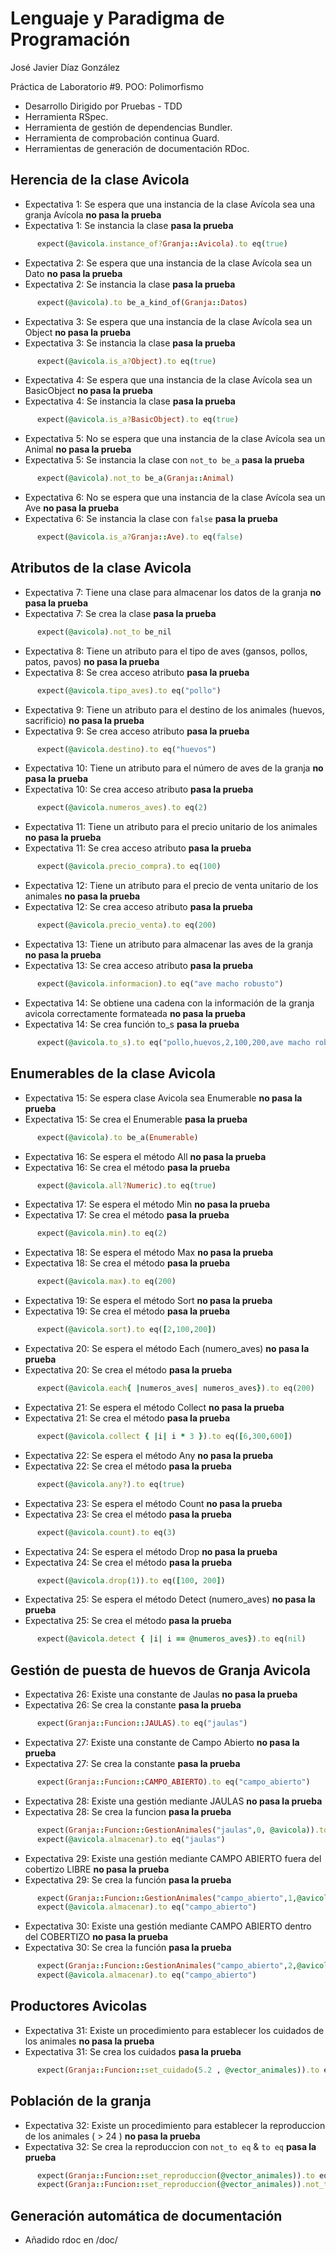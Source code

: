 # Lenguaje y Paradigma de Programación

José Javier Díaz González

Práctica de Laboratorio #9. POO: Polimorfismo
- Desarrollo Dirigido por Pruebas - TDD
- Herramienta RSpec.
- Herramienta de gestión de dependencias Bundler. 
- Herramienta de comprobación continua Guard.
- Herramientas de generación de documentación RDoc.

## Herencia de la clase Avicola

- Expectativa 1: Se espera que una instancia de la clase Avícola sea una granja Avícola **no pasa la prueba**
- Expectativa 1: Se instancia la clase **pasa la prueba**
``` ruby
      expect(@avicola.instance_of?Granja::Avicola).to eq(true)
```

- Expectativa 2: Se espera que una instancia de la clase Avícola sea un Dato **no pasa la prueba**
- Expectativa 2: Se instancia la clase **pasa la prueba**
``` ruby
      expect(@avicola).to be_a_kind_of(Granja::Datos)
```

- Expectativa 3: Se espera que una instancia de la clase Avícola sea un Object **no pasa la prueba**
- Expectativa 3: Se instancia la clase **pasa la prueba**
``` ruby
      expect(@avicola.is_a?Object).to eq(true)
```

- Expectativa 4: Se espera que una instancia de la clase Avícola sea un BasicObject **no pasa la prueba**
- Expectativa 4: Se instancia la clase **pasa la prueba**
``` ruby
      expect(@avicola.is_a?BasicObject).to eq(true)
```

- Expectativa 5: No se espera que una instancia de la clase Avícola sea un Animal **no pasa la prueba**
- Expectativa 5: Se instancia la clase con `not_to be_a` **pasa la prueba**
``` ruby
      expect(@avicola).not_to be_a(Granja::Animal)    
```

- Expectativa 6: No se espera que una instancia de la clase Avícola sea un Ave **no pasa la prueba**
- Expectativa 6: Se instancia la clase con `false` **pasa la prueba**
``` ruby
      expect(@avicola.is_a?Granja::Ave).to eq(false)   
```

## Atributos de la clase Avicola

- Expectativa 7: Tiene una clase para almacenar los datos de la granja **no pasa la prueba**
- Expectativa 7: Se crea la clase **pasa la prueba**
``` ruby
      expect(@avicola).not_to be_nil
```

- Expectativa 8: Tiene un atributo para el tipo de aves (gansos, pollos, patos, pavos) **no pasa la prueba**
- Expectativa 8: Se crea acceso atributo **pasa la prueba**
``` ruby
      expect(@avicola.tipo_aves).to eq("pollo")
```

- Expectativa 9: Tiene un atributo para el destino de los animales (huevos, sacrificio) **no pasa la prueba**
- Expectativa 9: Se crea acceso atributo **pasa la prueba**
``` ruby
      expect(@avicola.destino).to eq("huevos")
```

- Expectativa 10: Tiene un atributo para el número de aves de la granja **no pasa la prueba**
- Expectativa 10: Se crea acceso atributo **pasa la prueba**
``` ruby
      expect(@avicola.numeros_aves).to eq(2)
```

- Expectativa 11: Tiene un atributo para el precio unitario de los animales **no pasa la prueba**
- Expectativa 11: Se crea acceso atributo **pasa la prueba**
``` ruby
      expect(@avicola.precio_compra).to eq(100)
```

- Expectativa 12: Tiene un atributo para el precio de venta unitario de los animales **no pasa la prueba**
- Expectativa 12: Se crea acceso atributo **pasa la prueba**
``` ruby
      expect(@avicola.precio_venta).to eq(200)
```

- Expectativa 13: Tiene un atributo para almacenar las aves de la granja **no pasa la prueba**
- Expectativa 13: Se crea acceso atributo **pasa la prueba**
``` ruby
      expect(@avicola.informacion).to eq("ave macho robusto")
```

- Expectativa 14: Se obtiene una cadena con la información de la granja avicola correctamente formateada **no pasa la prueba**
- Expectativa 14: Se crea función to_s **pasa la prueba**
``` ruby
      expect(@avicola.to_s).to eq("pollo,huevos,2,100,200,ave macho robusto,corto,palmeadas,voladoras, grueso,palmeadas,nadadoras")
```

## Enumerables de la clase Avicola

- Expectativa 15: Se espera clase Avicola sea Enumerable **no pasa la prueba**
- Expectativa 15: Se crea el Enumerable **pasa la prueba**
``` ruby
      expect(@avicola).to be_a(Enumerable)
```

- Expectativa 16: Se espera el método All **no pasa la prueba**
- Expectativa 16: Se crea el método **pasa la prueba**
``` ruby
      expect(@avicola.all?Numeric).to eq(true) 
```

- Expectativa 17: Se espera el método Min **no pasa la prueba**
- Expectativa 17: Se crea el método **pasa la prueba**
``` ruby
      expect(@avicola.min).to eq(2) 
```

- Expectativa 18: Se espera el método Max **no pasa la prueba**
- Expectativa 18: Se crea el método **pasa la prueba**
``` ruby
      expect(@avicola.max).to eq(200)
```

- Expectativa 19: Se espera el método Sort **no pasa la prueba**
- Expectativa 19: Se crea el método **pasa la prueba**
``` ruby
      expect(@avicola.sort).to eq([2,100,200]) 
```

- Expectativa 20: Se espera el método Each (numero_aves) **no pasa la prueba**
- Expectativa 20: Se crea el método **pasa la prueba**
``` ruby
      expect(@avicola.each{ |numeros_aves| numeros_aves}).to eq(200)
```

- Expectativa 21: Se espera el método Collect **no pasa la prueba**
- Expectativa 21: Se crea el método **pasa la prueba**
``` ruby
      expect(@avicola.collect { |i| i * 3 }).to eq([6,300,600])
```

- Expectativa 22: Se espera el método Any **no pasa la prueba**
- Expectativa 22: Se crea el método **pasa la prueba**
``` ruby
      expect(@avicola.any?).to eq(true)  
```

- Expectativa 23: Se espera el método Count **no pasa la prueba**
- Expectativa 23: Se crea el método **pasa la prueba**
``` ruby
      expect(@avicola.count).to eq(3)  
```

- Expectativa 24: Se espera el método Drop **no pasa la prueba**
- Expectativa 24: Se crea el método **pasa la prueba**
``` ruby
      expect(@avicola.drop(1)).to eq([100, 200])
```

- Expectativa 25: Se espera el método Detect (numero_aves) **no pasa la prueba**
- Expectativa 25: Se crea el método **pasa la prueba**
``` ruby
      expect(@avicola.detect { |i| i == @numeros_aves}).to eq(nil)
```

## Gestión de puesta de huevos de Granja Avicola

- Expectativa 26: Existe una constante de Jaulas **no pasa la prueba**
- Expectativa 26: Se crea la constante **pasa la prueba**
``` ruby
      expect(Granja::Funcion::JAULAS).to eq("jaulas")
```

- Expectativa 27: Existe una constante de Campo Abierto **no pasa la prueba**
- Expectativa 27: Se crea la constante **pasa la prueba**
``` ruby
      expect(Granja::Funcion::CAMPO_ABIERTO).to eq("campo_abierto")
```

- Expectativa 28: Existe una gestión mediante JAULAS **no pasa la prueba**
- Expectativa 28: Se crea la funcion **pasa la prueba**
``` ruby
      expect(Granja::Funcion::GestionAnimales("jaulas",0, @avicola)).to eq("automatica")
      expect(@avicola.almacenar).to eq("jaulas") 
```

- Expectativa 29: Existe una gestión mediante CAMPO ABIERTO fuera del cobertizo LIBRE **no pasa la prueba**
- Expectativa 29: Se crea la función **pasa la prueba**
``` ruby
      expect(Granja::Funcion::GestionAnimales("campo_abierto",1,@avicola)).to eq("libre")
      expect(@avicola.almacenar).to eq("campo_abierto")
```

- Expectativa 30: Existe una gestión mediante CAMPO ABIERTO dentro del COBERTIZO **no pasa la prueba**
- Expectativa 30: Se crea la función **pasa la prueba**
``` ruby
      expect(Granja::Funcion::GestionAnimales("campo_abierto",2,@avicola)).to eq("cobertizo")
      expect(@avicola.almacenar).to eq("campo_abierto") 
```

## Productores Avicolas

- Expectativa 31: Existe un procedimiento para establecer los cuidados de los animales **no pasa la prueba**
- Expectativa 31: Se crea los cuidados **pasa la prueba**
``` ruby
      expect(Granja::Funcion::set_cuidado(5.2 , @vector_animales)).to eq([305.2, 405.2, 505.2, 1005.2])
```

## Población de la granja

- Expectativa 32: Existe un procedimiento para establecer la reproduccion de los animales ( > 24 ) **no pasa la prueba**
- Expectativa 32: Se crea la reproduccion con `not_to eq` & `to eq` **pasa la prueba**
``` ruby
      expect(Granja::Funcion::set_reproduccion(@vector_animales)).to eq([@animal_4])
      expect(Granja::Funcion::set_reproduccion(@vector_animales)).not_to eq([@animal_1, @animal_2, @animal_3])
```

## Generación automática de documentación
- Añadido rdoc en /doc/